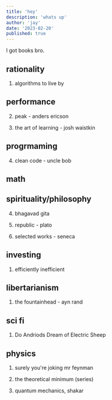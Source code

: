 ```yaml
---
title: 'hey'
description: 'whats up'
author: 'jay'
date: '2023-02-20'
published: true
---
```


I got books bro.

## rationality
1. algorithms to live by

## performance
2. peak - anders ericson

3. the art of learning - josh waistkin

## progrmaming

4. clean code - uncle bob

## math



## spirituality/philosophy
4. bhagavad gita

5. republic - plato

6. selected works - seneca


## investing
1. efficiently inefficient

## libertarianism
1. the fountainhead - ayn rand

## sci fi
1. Do Andriods Dream of Electric Sheep

## physics

1. surely you're joking mr feynman

2. the theoretical minimum (series)

3. quantum mechanics, shakar


